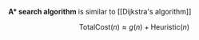 **A\* search algorithm** is similar to [[Dijkstra's algorithm]]

$$
\mathsf{TotalCost}(n) \approx g(n) + \mathsf{Heuristic}(n)
$$